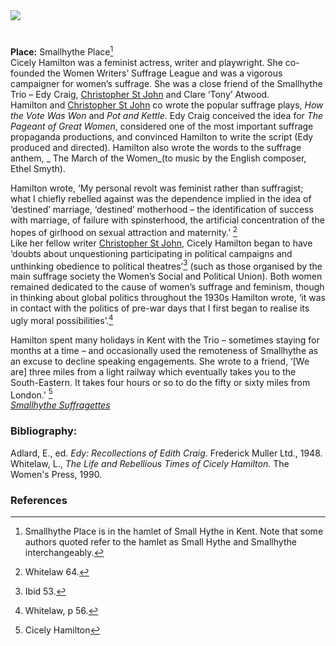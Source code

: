 <html><head></head><body><a href="https://dev.visual-essays.app"><img src="https://dev-visual-essays.netlify.app/images/ve-button.png"/></a> 
<param author="Carla Danella" banner="https://upload.wikimedia.org/wikipedia/commons/5/52/Smallhythe_Place%2C_Kent_1.jpg" layout="vtl" title="Cicely Hamilton (15 June 1872 – 6 December 1952)" ve-config=""/>

<param aliases="Priest’s House" eid="Q107325931" ve-entity=""/>
<param aliases="Barn Theatre" eid="Q7543679" ve-entity=""/>
<param aliases="museum" eid="Q7543679" ve-entity=""/>
<param aliases="Smallhythe Place" eid="Q7543679" ve-entity=""/>
<param aliases="SmallHythe" eid="Q3486845" ve-entity=""/>

#

**Place:** Smallhythe Place[^ref1]   
Cicely Hamilton was a feminist actress, writer and playwright. She co-founded the Women Writers’ Suffrage League and was a vigorous campaigner for women’s suffrage.  She was a close friend of the Smallhythe Trio – Edy Craig, [Christopher St John](20c/20c-st-john-biography) and Clare ‘Tony’ Atwood.
<br/>
Hamilton and [Christopher St John]( 20c/20c-st-john-biography) co wrote the popular suffrage plays, _How the Vote Was Won_ and _Pot and Kettle_. Edy Craig conceived the idea for _The Pageant of Great Women_, considered one of the most important suffrage propaganda productions, and convinced Hamilton to write the script (Edy produced and directed). Hamilton also wrote the words to the suffrage anthem, _ The March of the Women_(to music by the English composer, Ethel Smyth).
<param manifest="https://iiif.juncture-digital.org/wc:Cicely_Hamilton_by_Lena_Connell_1910s.png/manifest.json" ve-image-v2/>

Hamilton wrote, ‘My personal revolt was feminist rather than suffragist; what I chiefly rebelled against was the dependence implied in the idea of  ‘destined’ marriage, ‘destined’ motherhood – the identification of success with marriage, of failure with spinsterhood, the artificial concentration of the hopes of girlhood on sexual attraction and maternity.’ [^ref2]
<br/>
Like her fellow writer [Christopher St John](20c/20c-st-john-biography), Cicely Hamilton began to have ‘doubts about unquestioning participating in political campaigns and unthinking obedience to political theatres’[^ref3]  (such as those organised by the main suffrage society the Women’s Social and Political Union). Both women remained dedicated to the cause of women’s suffrage and feminism, though in thinking about global politics throughout the 1930s Hamilton wrote, ‘it was in contact with the politics of pre-war days that I first began to realise its ugly moral possibilities’.[^ref4]
<param manifest="https://iiif.juncture-digital.org/wc:Women%27s_Freedom_League_meeting_on_19_February_1909.jpg/manifest.json" ve-image-v2/>

Hamilton spent many holidays in Kent with the Trio – sometimes staying for months at a time – and occasionally used the remoteness of Smallhythe as an excuse to decline speaking engagements.  She wrote to a friend, ‘[We are] three miles from a light railway which eventually takes you to the South-Eastern.  It takes four hours or so to do the fifty or sixty miles from London.’ [^ref5]
<br/>
[_Smallhythe Suffragettes_](https://vimeo.com/393665654)
<param manifest="https://iiif.juncture-digital.org/wc:Smallhythe_Place_-_geograph.org.uk_-_1059773.jpg/manifest.json" ve-image-v2/>

### Bibliography:

Adlard, E., ed. _Edy: Recollections of Edith Craig_. Frederick Muller Ltd., 1948.  
Whitelaw,  L., _The Life and Rebellious Times of Cicely Hamilton._ The Women's Press, 1990.   

### References

[^ref1]: Smallhythe Place is in the hamlet of Small Hythe in Kent. Note that some authors quoted refer to the hamlet as Small Hythe and Smallhythe interchangeably.   
[^ref2]: Whitelaw 64.   
[^ref3]: Ibid 53.   
[^ref3]: Ibid 79.   
[^ref4]: Whitelaw, p 56.   
[^ref5]: Cicely Hamilton  

</body></html>
